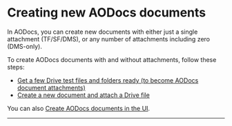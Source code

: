 # Creating new AODocs documents

In AODocs, you can create new documents with either just a single attachment (TF/SF/DMS), or any number of attachments including zero (DMS-only).

To create AODocs documents with and without attachments, follow these steps:

* [Get a few Drive test files and folders ready (to become AODocs document attachments)](/docs/aodocs.altirnao.com/1/c/Guides/Manage%20AODocs%20documents/Create,%20modify,%20delete%20documents/Create%20new%20documents%20with%20attachments/Create%20test%20Drive%20files%20and%20folders)
* [Create a new document and attach a Drive file](/docs/aodocs.altirnao.com/1/c/Guides/Manage%20AODocs%20documents/Create,%20modify,%20delete%20documents/Create%20new%20documents%20with%20attachments/Create%20new%20document%20and%20attach%20Drive%20file)

You can also [Create AODocs documents in the UI](https://support.aodocs.com/hc/en-us/articles/115005892403-Create-AODocs-documents).

---